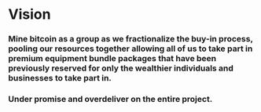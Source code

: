 # Vision

### Mine bitcoin as a group as we fractionalize the buy-in process, pooling our resources together allowing all of us to take part in premium equipment bundle packages that have been previously reserved for only the wealthier individuals and businesses to take part in.&#x20;

### Under promise and overdeliver on the entire project.
